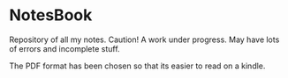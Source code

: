 # NotesBook
Repository of all my notes.
Caution! A work under progress. May have lots of errors and incomplete stuff.


The PDF format has been chosen so that its easier to read on a kindle.
